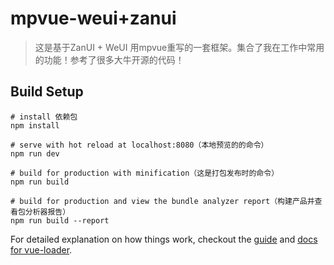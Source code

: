 # mpvue-weui+zanui

> 这是基于ZanUI + WeUI 用mpvue重写的一套框架。集合了我在工作中常用的功能！参考了很多大牛开源的代码！

## Build Setup

``` 使用
# install 依赖包
npm install

# serve with hot reload at localhost:8080（本地预览的的命令）
npm run dev

# build for production with minification（这是打包发布时的命令）
npm run build

# build for production and view the bundle analyzer report（构建产品并查看包分析器报告）
npm run build --report
```

For detailed explanation on how things work, checkout the [guide](http://vuejs-templates.github.io/webpack/) and [docs for vue-loader](http://vuejs.github.io/vue-loader).
